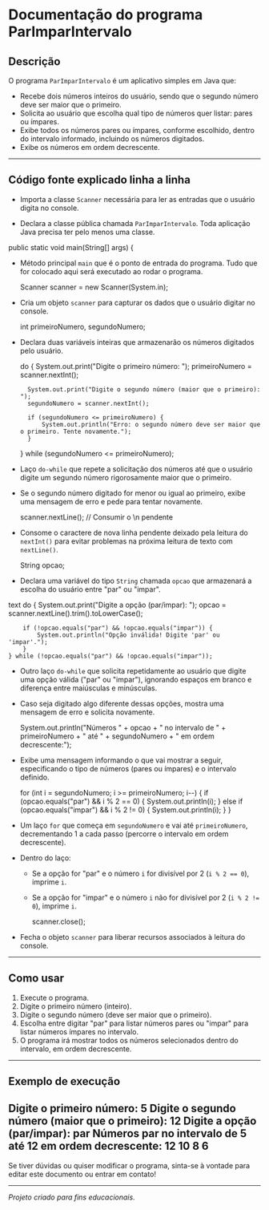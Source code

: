 # Documentação do programa ParImparIntervalo

## Descrição

O programa `ParImparIntervalo` é um aplicativo simples em Java que:

- Recebe dois números inteiros do usuário, sendo que o segundo número deve ser maior que o primeiro.
- Solicita ao usuário que escolha qual tipo de números quer listar: pares ou ímpares.
- Exibe todos os números pares ou ímpares, conforme escolhido, dentro do intervalo informado, incluindo os números digitados.
- Exibe os números em ordem decrescente.

---

## Código fonte explicado linha a linha

- Importa a classe `Scanner` necessária para ler as entradas que o usuário digita no console.

- Declara a classe pública chamada `ParImparIntervalo`. Toda aplicação Java precisa ter pelo menos uma classe.

public static void main(String[] args) {

- Método principal `main` que é o ponto de entrada do programa. Tudo que for colocado aqui será executado ao rodar o programa.

    Scanner scanner = new Scanner(System.in);


- Cria um objeto `scanner` para capturar os dados que o usuário digitar no console.


    int primeiroNumero, segundoNumero;

- Declara duas variáveis inteiras que armazenarão os números digitados pelo usuário.


    do {
        System.out.print("Digite o primeiro número: ");
        primeiroNumero = scanner.nextInt();

        System.out.print("Digite o segundo número (maior que o primeiro): ");
        segundoNumero = scanner.nextInt();

        if (segundoNumero <= primeiroNumero) {
            System.out.println("Erro: o segundo número deve ser maior que o primeiro. Tente novamente.");
        }
    } while (segundoNumero <= primeiroNumero);

- Laço `do-while` que repete a solicitação dos números até que o usuário digite um segundo número rigorosamente maior que o primeiro.
- Se o segundo número digitado for menor ou igual ao primeiro, exibe uma mensagem de erro e pede para tentar novamente.


    scanner.nextLine(); // Consumir o \n pendente

- Consome o caractere de nova linha pendente deixado pela leitura do `nextInt()` para evitar problemas na próxima leitura de texto com `nextLine()`.


    String opcao;

- Declara uma variável do tipo `String` chamada `opcao` que armazenará a escolha do usuário entre "par" ou "impar".

text
    do {
        System.out.print("Digite a opção (par/impar): ");
        opcao = scanner.nextLine().trim().toLowerCase();

        if (!opcao.equals("par") && !opcao.equals("impar")) {
            System.out.println("Opção inválida! Digite 'par' ou 'impar'.");
        }
    } while (!opcao.equals("par") && !opcao.equals("impar"));

- Outro laço `do-while` que solicita repetidamente ao usuário que digite uma opção válida ("par" ou "impar"), ignorando espaços em branco e diferença entre maiúsculas e minúsculas.
- Caso seja digitado algo diferente dessas opções, mostra uma mensagem de erro e solicita novamente.


    System.out.println("Números " + opcao + " no intervalo de " + primeiroNumero + " até " + segundoNumero + " em ordem decrescente:");

- Exibe uma mensagem informando o que vai mostrar a seguir, especificando o tipo de números (pares ou ímpares) e o intervalo definido.


    for (int i = segundoNumero; i >= primeiroNumero; i--) {
        if (opcao.equals("par") && i % 2 == 0) {
            System.out.println(i);
        } else if (opcao.equals("impar") && i % 2 != 0) {
            System.out.println(i);
        }
    }

- Um laço `for` que começa em `segundoNumero` e vai até `primeiroNumero`, decrementando 1 a cada passo (percorre o intervalo em ordem decrescente).
- Dentro do laço:
  - Se a opção for "par" e o número `i` for divisível por 2 (`i % 2 == 0`), imprime `i`.
  - Se a opção for "impar" e o número `i` não for divisível por 2 (`i % 2 != 0`), imprime `i`.


    scanner.close();

- Fecha o objeto `scanner` para liberar recursos associados à leitura do console.

---

## Como usar

1. Execute o programa.
2. Digite o primeiro número (inteiro).
3. Digite o segundo número (deve ser maior que o primeiro).
4. Escolha entre digitar "par" para listar números pares ou "impar" para listar números ímpares no intervalo.
5. O programa irá mostrar todos os números selecionados dentro do intervalo, em ordem decrescente.

---

## Exemplo de execução

Digite o primeiro número: 5
Digite o segundo número (maior que o primeiro): 12
Digite a opção (par/impar): par
Números par no intervalo de 5 até 12 em ordem decrescente:
12
10
8
6
---

Se tiver dúvidas ou quiser modificar o programa, sinta-se à vontade para editar este documento ou entrar em contato!

---

*Projeto criado para fins educacionais.*
